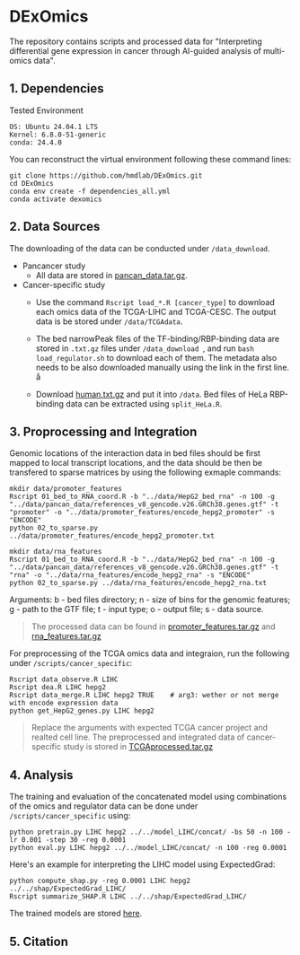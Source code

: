 # DExOmics
The repository contains scripts and processed data for "Interpreting differential gene expression in cancer through AI-guided analysis of multi-omics data".

## 1. Dependencies
Tested Environment
```
OS: Ubuntu 24.04.1 LTS
Kernel: 6.8.0-51-generic
conda: 24.4.0
```
You can reconstruct the virtual environment following these command lines:
```
git clone https://github.com/hmdlab/DExOmics.git
cd DExOmics
conda env create -f dependencies_all.yml
conda activate dexomics
```

## 2. Data Sources
The downloading of the data can be conducted under `/data_download`. 
- Pancancer study
    - All data are stored in [pancan_data.tar.gz](https://drive.google.com/drive/folders/1etIOFisUnMDNoQ5UAiMHyz3Mo2n49dAk?usp=drive_link).
- Cancer-specific study
    - Use the command `Rscript load_*.R [cancer_type]` to download each omics data of the TCGA-LIHC and TCGA-CESC. The output data is be stored under `/data/TCGAdata`.

    - The bed narrowPeak files of the TF-binding/RBP-binding data are stored in `.txt.gz` files under `/data_download `, and run `bash load_regulator.sh` to download each of them. The metadata also needs to be also downloaded manually using the link in the first line.
å
    - Download [human.txt.gz](https://cloud.tsinghua.edu.cn/d/8133e49661e24ef7a915/files/?p=%2Fhuman.txt.gz&dl=1) and put it into `/data`. Bed files of HeLa RBP-binding data can be extracted using `split_HeLa.R`.


## 3. Proprocessing and Integration
Genomic locations of the interaction data in bed files should be first mapped to local transcript locations, and the data should be then be transfered to sparse matrices by using the following exmaple commands:
```
mkdir data/promoter_features
Rscript 01_bed_to_RNA_coord.R -b "../data/HepG2_bed_rna" -n 100 -g "../data/pancan_data/references_v8_gencode.v26.GRCh38.genes.gtf" -t "promoter" -o "../data/promoter_features/encode_hepg2_promoter" -s "ENCODE"
python 02_to_sparse.py ../data/promoter_features/encode_hepg2_promoter.txt

mkdir data/rna_features
Rscript 01_bed_to_RNA_coord.R -b "../data/HepG2_bed_rna" -n 100 -g "../data/pancan_data/references_v8_gencode.v26.GRCh38.genes.gtf" -t "rna" -o "../data/rna_features/encode_hepg2_rna" -s "ENCODE"
python 02_to_sparse.py ../data/rna_features/encode_hepg2_rna.txt
```
Arguments: b - bed files directory; n - size of bins for the genomic features; g - path to the GTF file; t - input type; o - output file; s - data source.

> The processed data can be found in [promoter_features.tar.gz](https://drive.google.com/drive/folders/1etIOFisUnMDNoQ5UAiMHyz3Mo2n49dAk?usp=drive_link) and [rna_features.tar.gz](https://drive.google.com/drive/folders/1etIOFisUnMDNoQ5UAiMHyz3Mo2n49dAk?usp=drive_link)

 For preprocessing of the TCGA omics data and integraion, run the following under `/scripts/cancer_specific`:
```
Rscript data_observe.R LIHC
Rscript dea.R LIHC hepg2
Rscript data_merge.R LIHC hepg2 TRUE    # arg3: wether or not merge with encode expression data
python get_HepG2_genes.py LIHC hepg2
```
> Replace the arguments with expected TCGA cancer project and realted cell line. The preprocessed and integrated data of cancer-specific study is stored in [TCGAprocessed.tar.gz](https://drive.google.com/drive/folders/1etIOFisUnMDNoQ5UAiMHyz3Mo2n49dAk?usp=drive_link)

## 4. Analysis
The training and evaluation of the concatenated model using combinations of the omics and regulator data can be done under `/scripts/cancer_specific` using:
```
python pretrain.py LIHC hepg2 ../../model_LIHC/concat/ -bs 50 -n 100 -lr 0.001 -step 30 -reg 0.0001
python eval.py LIHC hepg2 ../../model_LIHC/concat/ -n 100 -reg 0.0001
```
Here's an example for interpreting the LIHC model using ExpectedGrad:
```
python compute_shap.py -reg 0.0001 LIHC hepg2 ../../shap/ExpectedGrad_LIHC/
Rscript summarize_SHAP.R LIHC ../../shap/ExpectedGrad_LIHC/
```
The trained models are stored [here](https://drive.google.com/drive/folders/115VOsmUTsXhxcnQ6qf4_8ZRSEP29KyJO?usp=drive_link).

## 5. Citation
